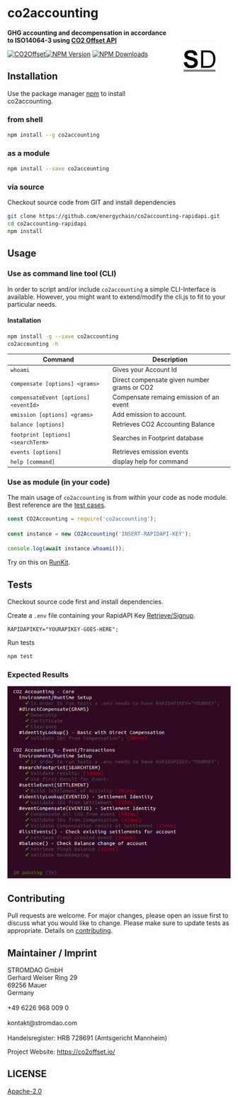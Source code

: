 # co2accounting
<a href="https://stromdao.de/" target="_blank" title="STROMDAO - Digital Energy Infrastructure"><img src="./static/stromdao.png" align="right" height="85px" hspace="30px" vspace="30px"></a>

**GHG accounting and decompensation in accordance to ISO14064-3 using [CO2 Offset API](https://co2offset.io/)**

[![CO2Offset](https://api.corrently.io/v2.0/ghgmanage/statusimg?host=npm-co2accounting&svg=1)](https://co2offset.io/badge.html?host=npm-co2accounting)[![NPM Version](http://img.shields.io/npm/v/co2accounting.svg?style=flat)](https://www.npmjs.org/package/co2accounting)
[![NPM Downloads](https://img.shields.io/npm/dm/co2accounting.svg?style=flat)](https://npmcharts.com/compare/co2accounting?minimal=true)

## Installation

Use the package manager [npm](https://www.npmjs.com/) to install co2accounting.

### from shell

```bash
npm install --g co2accounting
```

### as a module

```bash
npm install --save co2accounting
```

### via source

Checkout source code from GIT and install dependencies

```bash
git clone https://github.com/energychain/co2accounting-rapidapi.git
cd co2accounting-rapidapi
npm install
```

## Usage

### Use as command line tool (CLI)

In order to script and/or include `co2accounting` a simple CLI-Interface is available. However, you might want to extend/modify the cli.js to fit to your particular needs.

#### Installation
```bash
npm install -g --save co2accounting
co2accounting -h
```

| Command | Description |
|---------|-------------|
| `whoami`  | Gives your Account Id |
| `compensate [options] <grams>` | Direct compensate given number grams or CO2 |
| `compensateEvent [options] <eventId>` | Compensate remaing emission of an event |
| `emission [options] <grams>` | Add emission to account. |
| `balance [options]` | Retrieves CO2 Accounting Balance |
| `footprint [options] <searchTerm>` | Searches in Footprint database |
| `events [options]` | Retrieves emission events |
| `help [command]` | display help for command |

### Use as module (in your code)

The main usage of `co2accounting` is from within your code as node module. Best reference are the [test cases](./test).  

```javascript
const CO2Accounting = require('co2accounting');

const instance = new CO2Accounting('INSERT-RAPIDAPI-KEY');

console.log(await instance.whoami());
```

Try on this on [RunKit](https://runkit.com/zoernert/616cb35d060c2300093889ab).


## Tests

Checkout source code first and install dependencies.

Create a `.env` file containing your RapidAPI Key [Retrieve/Signup](https://rapidapi.com/stromdao-stromdao-default/api/co2-offset).

```
RAPIDAPIKEY="YOURAPIKEY-GOES-HERE";
```

Run tests

```bash
npm test
```

### Expected Results
![Results](./static/npm_test_result.png)

## Contributing

Pull requests are welcome. For major changes, please open an issue first to discuss what you would like to change. Please make sure to update tests as appropriate. Details on [contributing](./CONTRIBUTING.md).

## Maintainer / Imprint

<addr>
STROMDAO GmbH  <br/>
Gerhard Weiser Ring 29  <br/>
69256 Mauer  <br/>
Germany  <br/>
  <br/>
+49 6226 968 009 0  <br/>
  <br/>
kontakt@stromdao.com  <br/>
  <br/>
Handelsregister: HRB 728691 (Amtsgericht Mannheim)
</addr>

Project Website: https://co2offset.io/

## LICENSE
[Apache-2.0](./LICENSE)
